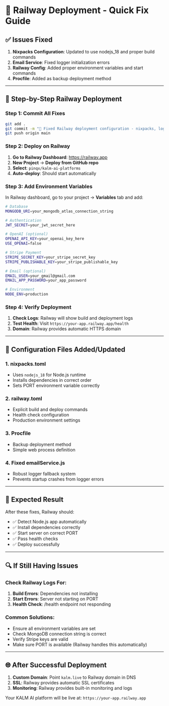 # 🚂 **Railway Deployment - Quick Fix Guide**

## ✅ **Issues Fixed**

1. **Nixpacks Configuration**: Updated to use nodejs_18 and proper build commands
2. **Email Service**: Fixed logger initialization errors
3. **Railway Config**: Added proper environment variables and start commands
4. **Procfile**: Added as backup deployment method

---

## 🚀 **Step-by-Step Railway Deployment**

### **Step 1: Commit All Fixes**
```bash
git add .
git commit -m "🚂 Fixed Railway deployment configuration - nixpacks, logger, and Procfile"
git push origin main
```

### **Step 2: Deploy on Railway**

1. **Go to Railway Dashboard**: https://railway.app
2. **New Project** → **Deploy from GitHub repo**
3. **Select**: `pinqx/kalm-ai-platforms`
4. **Auto-deploy**: Should start automatically

### **Step 3: Add Environment Variables**

In Railway dashboard, go to your project → **Variables** tab and add:

```bash
# Database
MONGODB_URI=your_mongodb_atlas_connection_string

# Authentication
JWT_SECRET=your_jwt_secret_here

# OpenAI (optional)
OPENAI_API_KEY=your_openai_key_here
USE_OPENAI=false

# Stripe Payment
STRIPE_SECRET_KEY=your_stripe_secret_key
STRIPE_PUBLISHABLE_KEY=your_stripe_publishable_key

# Email (optional)
EMAIL_USER=your_gmail@gmail.com
EMAIL_APP_PASSWORD=your_app_password

# Environment
NODE_ENV=production
```

### **Step 4: Verify Deployment**

1. **Check Logs**: Railway will show build and deployment logs
2. **Test Health**: Visit `https://your-app.railway.app/health`
3. **Domain**: Railway provides automatic HTTPS domain

---

## 🔧 **Configuration Files Added/Updated**

### **1. nixpacks.toml**
- Uses `nodejs_18` for Node.js runtime
- Installs dependencies in correct order
- Sets PORT environment variable correctly

### **2. railway.toml** 
- Explicit build and deploy commands
- Health check configuration
- Production environment settings

### **3. Procfile**
- Backup deployment method
- Simple web process definition

### **4. Fixed emailService.js**
- Robust logger fallback system
- Prevents startup crashes from logger errors

---

## 🎯 **Expected Result**

After these fixes, Railway should:
- ✅ Detect Node.js app automatically
- ✅ Install dependencies correctly
- ✅ Start server on correct PORT
- ✅ Pass health checks
- ✅ Deploy successfully

---

## 🔍 **If Still Having Issues**

### **Check Railway Logs For:**
1. **Build Errors**: Dependencies not installing
2. **Start Errors**: Server not starting on PORT
3. **Health Check**: /health endpoint not responding

### **Common Solutions:**
- Ensure all environment variables are set
- Check MongoDB connection string is correct
- Verify Stripe keys are valid
- Make sure PORT is available (Railway handles this automatically)

---

## 🌐 **After Successful Deployment**

1. **Custom Domain**: Point `kalm.live` to Railway domain in DNS
2. **SSL**: Railway provides automatic SSL certificates
3. **Monitoring**: Railway provides built-in monitoring and logs

Your KALM AI platform will be live at: `https://your-app.railway.app` 